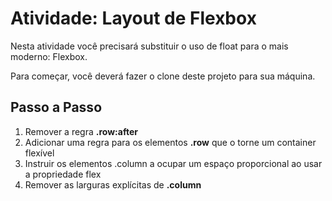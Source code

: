 # Atividade: Layout de Flexbox

Nesta atividade você precisará substituir o uso de float para o mais moderno: Flexbox.

 Para começar, você deverá fazer o clone deste projeto para sua máquina.


## Passo a Passo

1. Remover a regra **.row:after**
2. Adicionar uma regra para os elementos **.row** que o torne um container flexível
3. Instruir os elementos .column a ocupar um espaço proporcional ao usar a propriedade flex
4. Remover as larguras explícitas de **.column**
